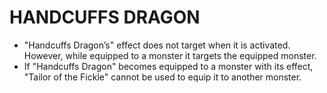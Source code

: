
# HANDCUFFS DRAGON

*   "Handcuffs Dragon’s" effect does not target when it is activated. However, while equipped to a monster it targets the equipped monster.
*   If "Handcuffs Dragon" becomes equipped to a monster with its effect, "Tailor of the Fickle" cannot be used to equip it to another monster.

  